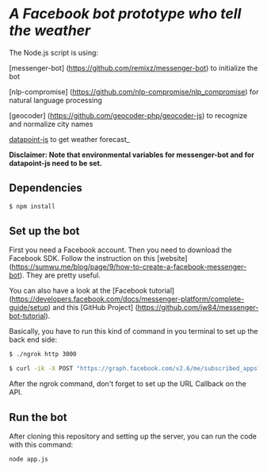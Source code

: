 # _A Facebook bot prototype who tell the weather_

The Node.js script is using:

[messenger-bot] (https://github.com/remixz/messenger-bot) to initialize the bot

[nlp-compromise] (https://github.com/nlp-compromise/nlp_compromise) for natural language processing

[geocoder] (https://github.com/geocoder-php/geocoder-js) to recognize and normalize city names

[datapoint-js](https://github.com/jacobtomlinson/datapoint-js) to get weather forecast_

__Disclaimer: Note that environmental variables for messenger-bot and for datapoint-js need to be set.__

## Dependencies
```Bash
$ npm install
```

## Set up the bot
First you need a Facebook account.
Then you need to download the Facebook SDK.
Follow the instruction on this [website] (https://sumwu.me/blog/page/9/how-to-create-a-facebook-messenger-bot). They are pretty useful.

You can also have a look at the [Facebook tutorial] (https://developers.facebook.com/docs/messenger-platform/complete-guide/setup) and this [GitHub Project] (https://github.com/jw84/messenger-bot-tutorial).

Basically, you have to run this kind of command in you terminal to set up the back end side:
```Bash
$ ./ngrok http 3000
```

```Bash
$ curl -ik -X POST "https://graph.facebook.com/v2.6/me/subscribed_apps?access_token=process.env.FACEBOOK_API_TOKEN"
```

After the ngrok command, don't forget to set up the URL Callback on the API.

## Run the bot
After cloning this repository and setting up the server, you can run the code with this command:

```Bash
node app.js
```
